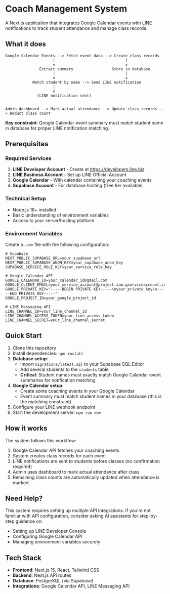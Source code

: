 # Coach Management System

A Next.js application that integrates Google Calendar events with LINE notifications to track student attendance and manage class records.

## What it does

```
Google Calendar Events --> Fetch event data --> Create class records
                     |                               |
                     v                               v
               Extract summary                 Store in database
                     |                               |
                     v                               v
            Match student by name --> Send LINE notification
                     |                               
                     v                               
              (LINE notification sent)              
                                                     
                                                     
Admin dashboard --> Mark actual attendance --> Update class_records --> Deduct class count
```

**Key constraint**: Google Calendar event summary must match student name in database for proper LINE notification matching.

## Prerequisites

### Required Services
1. **LINE Developer Account** - Create at https://developers.line.biz
2. **LINE Business Account** - Set up LINE Official Account
3. **Google Calendar** - With calendar containing your coaching events
4. **Supabase Account** - For database hosting (free tier available)

### Technical Setup
- Node.js 18+ installed
- Basic understanding of environment variables
- Access to your server/hosting platform

### Environment Variables
Create a `.env` file with the following configuration:

```env
# Supabase
NEXT_PUBLIC_SUPABASE_URL=your_supabase_url
NEXT_PUBLIC_SUPABASE_ANON_KEY=your_supabase_anon_key
SUPABASE_SERVICE_ROLE_KEY=your_service_role_key

# Google Calendar API
GOOGLE_CALENDAR_ID=your_calendar_id@gmail.com
GOOGLE_CLIENT_EMAIL=your_service_account@project.iam.gserviceaccount.com
GOOGLE_PRIVATE_KEY="-----BEGIN PRIVATE KEY-----\nyour_private_key\n-----END PRIVATE KEY-----"
GOOGLE_PROJECT_ID=your_google_project_id

# LINE Messaging API
LINE_CHANNEL_ID=your_line_channel_id
LINE_CHANNEL_ACCESS_TOKEN=your_line_access_token
LINE_CHANNEL_SECRET=your_line_channel_secret
```

## Quick Start

1. Clone this repository
2. Install dependencies: `npm install`
3. **Database setup**: 
   - Import `migrations/latest.sql` to your Supabase SQL Editor
   - Add several students to the `students` table
   - **Critical**: Student names must exactly match Google Calendar event summaries for notification matching
4. **Google Calendar setup**:
   - Create some coaching events in your Google Calendar
   - Event summary must match student names in your database (this is the matching constraint)
5. Configure your LINE webhook endpoint  
6. Start the development server: `npm run dev`

## How it works

The system follows this workflow:
1. Google Calendar API fetches your coaching events
2. System creates class records for each event
3. LINE notifications are sent to students before classes (no confirmation required)
4. Admin uses dashboard to mark actual attendance after class
5. Remaining class counts are automatically updated when attendance is marked


## Need Help?

This system requires setting up multiple API integrations. If you're not familiar with API configuration, consider asking AI assistants for step-by-step guidance on:
- Setting up LINE Developer Console
- Configuring Google Calendar API
- Managing environment variables securely

## Tech Stack

- **Frontend**: Next.js 15, React, Tailwind CSS
- **Backend**: Next.js API routes
- **Database**: PostgreSQL (via Supabase)
- **Integrations**: Google Calendar API, LINE Messaging API


